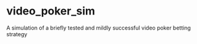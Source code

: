 video_poker_sim
===============

A simulation of a briefly tested and mildly successful video poker betting strategy
